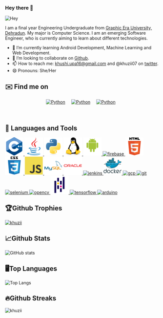 ### Hey there 👋

![Hey](https://user-images.githubusercontent.com/106996372/227225445-45d034b9-c7dd-4536-aaf2-9db908cb0aee.gif)


I am a final year Engineering Undergraduate from [Graphic Era University, Dehradun](https://www.geu.ac.in/). My major is Computer Science. I am an emerging Software Engineer, who is currently aiming to learn about different technologies.


- 🌱 I’m currently learning Android Development, Machine Learning and Web Development.
- 👯 I’m looking to collaborate on [Github](https://www.github.com/).
- 📫 How to reach me: khushi.upa16@gmail.com and @khuzii07 on [twitter](https://www.twitter.com/).
- 😄 Pronouns: She/Her

<h2 align="left">✉️ Find me on</h2>
<p align="center">
 <a href="https://www.linkedin.com/in/khushi-upadhyay-68bab81ba/" target="_blank" rel="noopener noreferrer"> <img src="https://user-images.githubusercontent.com/106996372/227294979-e5ac3403-4255-4d6f-9a96-9f696d8a1844.png" alt="Python" height="60" style="vertical-align:top; margin:4px"></a> &nbsp
 <a href="[Khushi Upadhyay](mailto:khushi.upa16@gmail.com?subject=[GitHub]%20Source%20Han%20Sans)"> <img src="https://user-images.githubusercontent.com/106996372/227295143-0076a93f-01c6-4d77-9ee0-1ac1ca1ab541.png" alt="Python" height="60" style="vertical-align:top; margin:4px"></a> &nbsp
 <a href="https://twitter.com/khuzii07"> <img src="https://user-images.githubusercontent.com/106996372/227270288-19d28fef-344a-4f69-ab1f-ead3480aa6f9.png" alt="Python" height="60" style="vertical-align:top; margin:4px"></a> &nbsp
</p>

<br />

<h2 align="left">🧰 Languages and Tools</h2>
<p align="left"> 
 
 <a href="https://www.w3schools.com/cpp/" target="_blank" rel="noreferrer"> <img src="https://raw.githubusercontent.com/devicons/devicon/master/icons/cplusplus/cplusplus-original.svg" alt="cplusplus" width="60" height="60"/> </a> <a href="https://www.java.com" target="_blank" rel="noreferrer"> <img src="https://raw.githubusercontent.com/devicons/devicon/master/icons/java/java-original.svg" alt="java" width="60" height="60"/> </a> <a href="https://www.python.org" target="_blank" rel="noreferrer"> <img src="https://raw.githubusercontent.com/devicons/devicon/master/icons/python/python-original.svg" alt="python" width="60" height="60"/> </a>  <a href="https://www.linux.org/" target="_blank" rel="noreferrer"> <img src="https://raw.githubusercontent.com/devicons/devicon/master/icons/linux/linux-original.svg" alt="linux" width="60" height="60"/> </a> <a href="https://developer.android.com" target="_blank" rel="noreferrer"> <img src="https://raw.githubusercontent.com/devicons/devicon/master/icons/android/android-original-wordmark.svg" alt="android" width="60" height="60"/> </a> <a href="https://firebase.google.com/" target="_blank" rel="noreferrer"> <img src="https://www.vectorlogo.zone/logos/firebase/firebase-icon.svg" alt="firebase" width="60" height="60"/> </a> <a href="https://www.w3.org/html/" target="_blank" rel="noreferrer"> <img src="https://raw.githubusercontent.com/devicons/devicon/master/icons/html5/html5-original-wordmark.svg" alt="html5" width="60" height="60"/> </a> <a href="https://www.w3schools.com/css/" target="_blank" rel="noreferrer"> <img src="https://raw.githubusercontent.com/devicons/devicon/master/icons/css3/css3-original-wordmark.svg" alt="css3" width="60" height="60"/> </a> <a href="https://developer.mozilla.org/en-US/docs/Web/JavaScript" target="_blank" rel="noreferrer"> <img src="https://raw.githubusercontent.com/devicons/devicon/master/icons/javascript/javascript-original.svg" alt="javascript" width="60" height="60"/> </a> <a href="https://www.mysql.com/" target="_blank" rel="noreferrer"> <img src="https://raw.githubusercontent.com/devicons/devicon/master/icons/mysql/mysql-original-wordmark.svg" alt="mysql" width="60" height="60"/> </a> <a href="https://www.oracle.com/" target="_blank" rel="noreferrer"> <img src="https://raw.githubusercontent.com/devicons/devicon/master/icons/oracle/oracle-original.svg" alt="oracle" width="60" height="60"/> </a> <a href="https://www.jenkins.io" target="_blank" rel="noreferrer"> <img src="https://www.vectorlogo.zone/logos/jenkins/jenkins-icon.svg" alt="jenkins" width="60" height="60"/> </a>  <a href="https://www.docker.com/" target="_blank" rel="noreferrer"> <img src="https://raw.githubusercontent.com/devicons/devicon/master/icons/docker/docker-original-wordmark.svg" alt="docker" width="60" height="60"/> </a> <a href="https://cloud.google.com" target="_blank" rel="noreferrer"> <img src="https://www.vectorlogo.zone/logos/google_cloud/google_cloud-icon.svg" alt="gcp" width="60" height="60"/> </a> <a href="https://git-scm.com/" target="_blank" rel="noreferrer"> <img src="https://www.vectorlogo.zone/logos/git-scm/git-scm-icon.svg" alt="git" width="60" height="60"/> </a> 
 <a href="https://www.selenium.dev" target="_blank" rel="noreferrer"> <img src="https://raw.githubusercontent.com/detain/svg-logos/780f25886640cef088af994181646db2f6b1a3f8/svg/selenium-logo.svg" alt="selenium" width="60" height="60"/> </a> <a href="https://opencv.org/" target="_blank" rel="noreferrer"> <img src="https://www.vectorlogo.zone/logos/opencv/opencv-icon.svg" alt="opencv" width="60" height="60"/> </a> <a href="https://pandas.pydata.org/" target="_blank" rel="noreferrer"> <img src="https://raw.githubusercontent.com/devicons/devicon/2ae2a900d2f041da66e950e4d48052658d850630/icons/pandas/pandas-original.svg" alt="pandas" width="60" height="60"/> </a> <a href="https://www.tensorflow.org" target="_blank" rel="noreferrer"> <img src="https://www.vectorlogo.zone/logos/tensorflow/tensorflow-icon.svg" alt="tensorflow" width="60" height="60"/> </a> <a href="https://www.arduino.cc/" target="_blank" rel="noreferrer"> <img src="https://cdn.worldvectorlogo.com/logos/arduino-1.svg" alt="arduino" width="60" height="60"/> </a> 
</p>

<h2 align="left">🏆Github Trophies</h2>
<p align="left"> <a href="https://github.com/ryo-ma/github-profile-trophy"><img src="https://github-profile-trophy.vercel.app/?username=khuzii" alt="khuzii" /></a> </p>

<h2 align="left">📈Github Stats</h2>
 
![GitHub stats](https://github-readme-stats.vercel.app/api?username=KHUZII&show_icons=true&theme=tokyonight)

 <h2 align="left">🖥Top Languages</h2>
 
![Top Langs](https://github-readme-stats.vercel.app/api/top-langs/?username=KHUZII&theme=tokyonight)

 <h2 align="left">🔥Github Streaks</h2>
<p><img align="center" src="https://github-readme-streak-stats.herokuapp.com/?user=KHUZII&" alt="khuzii" /></p>
